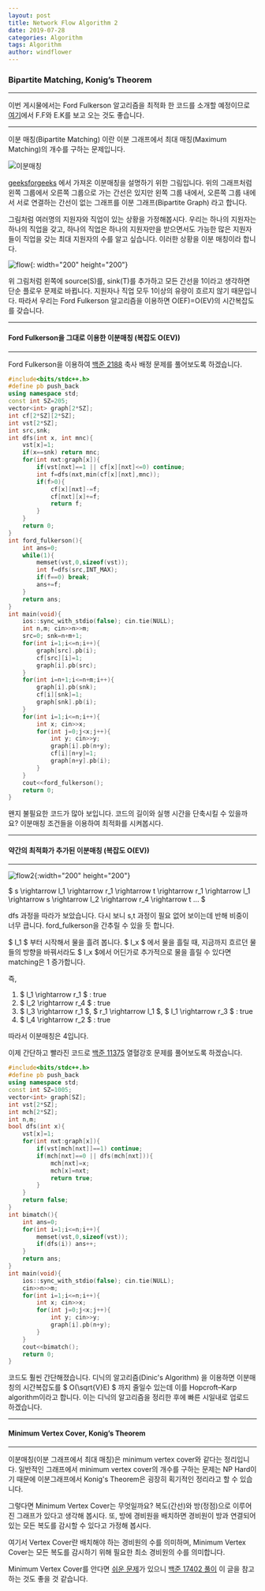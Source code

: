 ```yaml
---
layout: post
title: Network Flow Algorithm 2
date: 2019-07-28
categories: Algorithm
tags: Algorithm
author: windflower
---
```

### Bipartite Matching, Konig’s Theorem
---

이번 게시물에서는 Ford Fulkerson 알고리즘을 최적화 한 코드를 소개할 예정이므로 [여기](https://cyberflower.github.io/2019/07/28/flow.html)에서 F.F와 E.K를 보고 오는 것도 좋습니다.

---

이분 매칭(Bipartite Matching) 이란 이분 그래프에서 최대 매칭(Maximum Matching)의 개수를 구하는 문제입니다.

![이분매칭](https://media.geeksforgeeks.org/wp-content/cdn-uploads/maximum_matching1.png)

[geeksforgeeks](https://www.geeksforgeeks.org/maximum-bipartite-matching/) 에서 가져온 이분매칭을 설명하기 위한 그림입니다. 위의 그래프처럼 왼쪽 그룹에서 오른쪽 그룹으로 가는 간선은 있지만 왼쪽 그룹 내에서, 오른쪽 그룹 내에서 서로 연결하는 간선이 없는 그래프를 이분 그래프(Bipartite Graph) 라고 합니다.

그림처럼 여러명의 지원자와 직업이 있는 상황을 가정해봅시다. 우리는 하나의 지원자는 하나의 직업을 갖고, 하나의 직업은 하나의 지원자만을 받으면서도 가능한 많은 지원자들이 직업을 갖는 최대 지원자의 수를 알고 싶습니다. 이러한 상황을 이분 매칭이라 합니다.

![flow](/img/2019-08-25-biflow.png){: width="200" height="200"}

위 그림처럼 왼쪽에 source(S)를, sink(T)를 추가하고 모든 간선을 1이라고 생각하면 단순 플로우 문제로 바뀝니다. 지원자나 직업 모두 1이상의 유량이 흐르지 않기 때문입니다. 따라서 우리는 Ford Fulkerson 알고리즘을 이용하면 O(EF)=O(EV)의 시간복잡도를 갖습니다.

---
#### Ford Fulkerson을 그대로 이용한 이분매칭 (복잡도 O(EV))
---

Ford Fulkerson을 이용하여 [백준 2188](https://www.acmicpc.net/problem/2188) 축사 배정 문제를 풀어보도록 하겠습니다.

```cpp
#include<bits/stdc++.h>
#define pb push_back
using namespace std;
const int SZ=205;
vector<int> graph[2*SZ];
int cf[2*SZ][2*SZ];
int vst[2*SZ];
int src,snk;
int dfs(int x, int mnc){
	vst[x]=1;
	if(x==snk) return mnc;
	for(int nxt:graph[x]){
		if(vst[nxt]==1 || cf[x][nxt]<=0) continue;
		int f=dfs(nxt,min(cf[x][nxt],mnc));
		if(f>0){
			cf[x][nxt]-=f;
			cf[nxt][x]+=f;
			return f;			
		}
	}
	return 0;
}
int ford_fulkerson(){
	int ans=0;
	while(1){
		memset(vst,0,sizeof(vst));
		int f=dfs(src,INT_MAX);
		if(f==0) break;
		ans+=f;
	}
	return ans;
}
int main(void){
	ios::sync_with_stdio(false); cin.tie(NULL);
	int n,m; cin>>n>>m;
	src=0; snk=n+m+1;
	for(int i=1;i<=n;i++){
		graph[src].pb(i);
		cf[src][i]=1;
		graph[i].pb(src);
	}
	for(int i=n+1;i<=n+m;i++){
		graph[i].pb(snk);
		cf[i][snk]=1;
		graph[snk].pb(i);
	}
	for(int i=1;i<=n;i++){
		int x; cin>>x;
		for(int j=0;j<x;j++){
			int y; cin>>y;
			graph[i].pb(n+y);
			cf[i][n+y]=1;
			graph[n+y].pb(i);
		}
	}
	cout<<ford_fulkerson();
	return 0;
}
```

왠지 불필요한 코드가 많아 보입니다. 코드의 길이와 실행 시간을 단축시킬 수 있을까요? 이분매칭 조건들을 이용하여 최적화를 시켜봅시다.

---
#### 약간의 최적화가 추가된 이분매칭 (복잡도 O(EV))
---
![flow2](/img/2019-08-25-biflow2.png){:width="200" height="200"}

$ s \rightarrow l_1 \rightarrow r_1 \rightarrow t \rightarrow r_1 \rightarrow l_1 \rightarrow s \rightarrow   l_2 \rightarrow r_4 \rightarrow t ... $

dfs 과정을 따라가 보았습니다. 다시 보니 s,t 과정이 필요 없어 보이는데 반해 비중이 너무 큽니다.  ford_fulkerson을 간추릴 수 있을 듯 합니다.

$ l_1 $ 부터 시작해서 물을 흘려 봅니다. $ l_x $ 에서 물을 흘릴 때, 지금까지 흐르던 물들의 방향을 바꿔서라도 $ l_x $에서 어딘가로 추가적으로 물을 흘릴 수 있다면 matching은 1 증가합니다.

즉,
1. $ l_1 \rightarrow r_1 $ : true
2. $ l_2 \rightarrow r_4 $ : true
3. $ l_3 \rightarrow r_1 $, $ r_1 \rightarrow l_1 $, $ l_1 \rightarrow r_3 $ : true
4. $ l_4 \rightarrow r_2 $ : true

따라서 이분매칭은 4입니다.

이제 간단하고 빨라진 코드로 [백준 11375](https://www.acmicpc.net/problem/11375) 열혈강호 문제를 풀어보도록 하겠습니다.

```cpp
#include<bits/stdc++.h>
#define pb push_back
using namespace std;
const int SZ=1005;
vector<int> graph[SZ];
int vst[2*SZ];
int mch[2*SZ];
int n,m;
bool dfs(int x){
	vst[x]=1;
	for(int nxt:graph[x]){
		if(vst[mch[nxt]]==1) continue;
		if(mch[nxt]==0 || dfs(mch[nxt])){
			mch[nxt]=x;
			mch[x]=nxt;
			return true;
		}
	}
	return false;
}
int bimatch(){
	int ans=0;
	for(int i=1;i<=n;i++){
		memset(vst,0,sizeof(vst));
		if(dfs(i)) ans++;
	}
	return ans;
}
int main(void){
	ios::sync_with_stdio(false); cin.tie(NULL);
	cin>>n>>m;
	for(int i=1;i<=n;i++){
		int x; cin>>x;
		for(int j=0;j<x;j++){
			int y; cin>>y;
			graph[i].pb(n+y);
		}
	}
	cout<<bimatch();
	return 0;
}
```

코드도 훨씬 간단해졌습니다. 디닉의 알고리즘(Dinic's Algorithm) 을 이용하면 이분매칭의 시간복잡도를 $ O(\sqrt{V}E) $ 까지 줄일수 있는데 이를 Hopcroft–Karp algorithm이라고 합니다. 이는 디닉의 알고리즘을 정리한 후에 빠른 시일내로 업로드 하겠습니다.

---
#### Minimum Vertex Cover, Konig’s Theorem
---

이분매칭(이분 그래프에서 최대 매칭)은 minimum vertex cover와 같다는 정리입니다. 일반적인 그래프에서 minimum vertex cover의 개수를 구하는 문제는 NP Hard이기 때문에 이분그래프에서 Konig's Theorem은 굉장히 획기적인 정리라고 할 수 있습니다.

그렇다면 Minimum Vertex Cover는 무엇일까요? 복도(간선)와 방(정점)으로 이루어진 그래프가 있다고 생각해 봅시다. 또, 방에 경비원을 배치하면 경비원이 방과 연결되어 있는 모든 복도를 감시할 수 있다고 가정해 봅시다.

여기서 Vertex Cover란 배치해야 하는 경비원의 수를 의미하며, Minimum Vertex Cover는 모든 복도를 감시하기 위해 필요한 최소 경비원의 수를 의미합니다.

Minimum Vertex Cover를 안다면 [쉬운 문제](https://www.acmicpc.net/problem/17402)가 있으니 [백준 17402 풀이](https://cyberflower.github.io/2019/08/15/icpc17402.html) 이 글을 참고하는 것도 좋을 것 같습니다.
